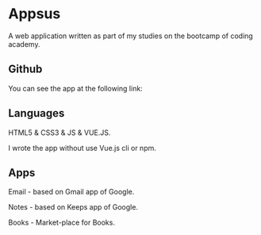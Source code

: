 # Appsus

A web application written as part of my studies on the bootcamp of  coding academy.

## Github
You can see the app at the following link:


## Languages
HTML5 & CSS3 & JS & VUE.JS.

I wrote the app without use Vue.js cli or npm.

## Apps
Email - based on Gmail app of Google.

Notes - based on Keeps app of Google.

Books - Market-place for Books.
